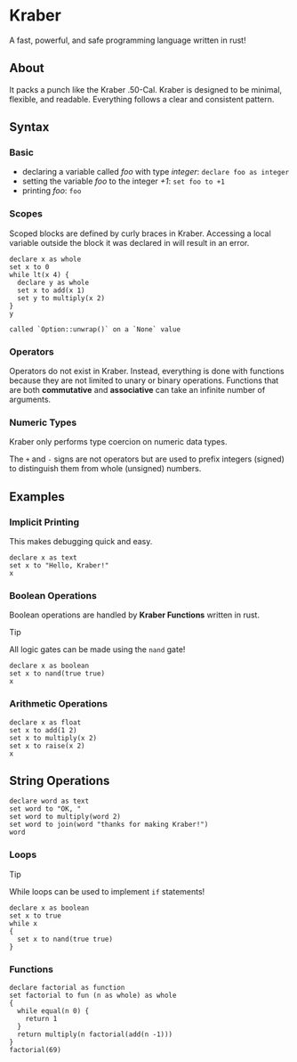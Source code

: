 # Kraber

A fast, powerful, and safe programming language written in rust!

## About

It packs a punch like the Kraber .50-Cal. Kraber is designed to be minimal, flexible, and readable. Everything follows a clear and consistent pattern.

## Syntax

### Basic

- declaring a variable called *foo* with type *integer*: `declare foo as integer`
- setting the variable *foo* to the integer *+1*: `set foo to +1`
- printing *foo*: `foo`

### Scopes

Scoped blocks are defined by curly braces in Kraber. Accessing a local variable outside the block it was declared in will result in an error.

```
declare x as whole
set x to 0
while lt(x 4) {
  declare y as whole
  set x to add(x 1)
  set y to multiply(x 2)
}
y
```

```
called `Option::unwrap()` on a `None` value
```

### Operators

Operators do not exist in Kraber. Instead, everything is done with functions because they are not limited to unary or binary operations. Functions that are both **commutative** and **associative** can take an infinite number of arguments.

### Numeric Types

Kraber only performs type coercion on numeric data types. 

The `+` and `-` signs are not operators but are used to prefix integers (signed) to distinguish them from whole (unsigned) numbers.

## Examples

### Implicit Printing

This makes debugging quick and easy.

```
declare x as text
set x to "Hello, Kraber!"
x
```

### Boolean Operations

Boolean operations are handled by **Kraber Functions** written in rust.

> [!TIP]
> All logic gates can be made using the `nand` gate!

```
declare x as boolean
set x to nand(true true)
x
```

### Arithmetic Operations

```
declare x as float
set x to add(1 2)
set x to multiply(x 2)
set x to raise(x 2)
x
```

## String Operations

```
declare word as text
set word to "OK, "
set word to multiply(word 2)
set word to join(word "thanks for making Kraber!")
word
```

### Loops

> [!TIP]
> While loops can be used to implement `if` statements!

```
declare x as boolean
set x to true
while x
{
  set x to nand(true true)
}
```

### Functions

```
declare factorial as function
set factorial to fun (n as whole) as whole
{
  while equal(n 0) {
    return 1
  }
  return multiply(n factorial(add(n -1)))
}
factorial(69)
```